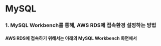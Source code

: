# MySQL
### 1. MySQL Workbench를 통해, AWS RDS에 접속환경 설정하는 방법
#### AWS RDS에 접속하기 위해서는 아래의 MySQL Workbench 화면에서 
